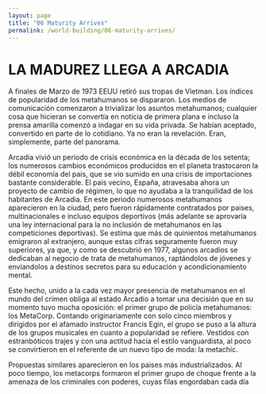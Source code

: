 ```yaml
---
layout: page
title: "06 Maturity Arrives"
permalink: /world-building/06-maturity-arrives/
---
```


# LA MADUREZ LLEGA A ARCADIA

A finales de Marzo de 1973 EEUU retiró sus tropas de Vietman. Los índices de popularidad de los metahumanos se dispararon. Los medios de comunicación comenzaron a trivializar los asuntos metahumanos; cualquier cosa que hicieran se convertía en noticia de primera plana e incluso la prensa amarilla comenzó a indagar en su vida privada. Se habían aceptado, convertido en parte de lo cotidiano. Ya no eran la revelación. Eran, simplemente, parte del panorama.

Arcadia vivió un periodo de crisis económica en la década de los setenta; los numerosos cambios económicos producidos en el planeta trastocaron la débil economía del pais, que se vio sumido en una crisis de importaciones bastante considerable. El pais vecino, España, atravesaba ahora un proyecto de cambio de régimen, lo que no ayudaba a la tranquilidad de los habitantes de
Arcadia. En este periodo numerosos metahumanos aparecieron en la ciudad, pero fueron rápidamente contratados por paises, multinacionales e incluso equipos deportivos (más adelante se aprovaría una ley internacional para la no inclusión de metahumanos en las competiciones deportivas). Se estima que más de quinientos metahumanos emigraron al extranjero, aunque estas cifras seguramente fueron muy superiores, ya que, y como se descubrió en 1977, algunos arcadios se dedicaban al negocio de trata de metahumanos, raptándolos de jóvenes y enviandolos a destinos secretos para su educación y acondicionamiento mental.

Este hecho, unido a la cada vez mayor presencia de metahumanos en el mundo del crimen obliga al estado Arcadio a tomar una decisión que en su momento tuvo mucha oposición: el primer grupo de policía metahumanos: los MetaCorp. Contando originariamente con solo cinco miembros y dirigidos por el afamado instructor Francis Egin, el grupo se puso a la altura de los grupos musicales en cuanto a popularidad se refiere. Vestidos con estranbóticos trajes y con una actitud hacia el estilo vanguardista, al poco se convirtieron en el referente de un nuevo tipo de moda: la metachic. 

Propuestas similares aparecieron en los paises más industrializados. Al poco tiempo, los metacorps formaron el primer grupo de choque frente a la amenaza de los criminales con poderes, cuyas filas engordaban cada día